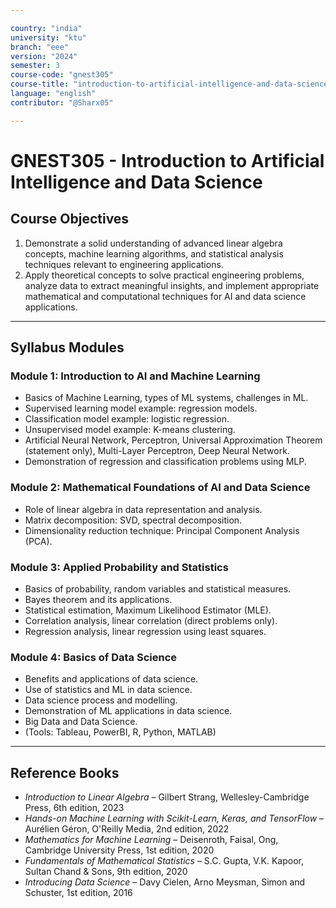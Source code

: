 ```yaml
---

country: "india"
university: "ktu"
branch: "eee"
version: "2024"
semester: 3
course-code: "gnest305"
course-title: "introduction-to-artificial-intelligence-and-data-science"
language: "english"
contributor: "@Sharx05"

---
```


# GNEST305 - Introduction to Artificial Intelligence and Data Science

## Course Objectives

1. Demonstrate a solid understanding of advanced linear algebra concepts, machine learning algorithms, and statistical analysis techniques relevant to engineering applications.
2. Apply theoretical concepts to solve practical engineering problems, analyze data to extract meaningful insights, and implement appropriate mathematical and computational techniques for AI and data science applications.

---

## Syllabus Modules

### Module 1: Introduction to AI and Machine Learning

- Basics of Machine Learning, types of ML systems, challenges in ML.
- Supervised learning model example: regression models.
- Classification model example: logistic regression.
- Unsupervised model example: K-means clustering.
- Artificial Neural Network, Perceptron, Universal Approximation Theorem (statement only), Multi-Layer Perceptron, Deep Neural Network.
- Demonstration of regression and classification problems using MLP.

### Module 2: Mathematical Foundations of AI and Data Science

- Role of linear algebra in data representation and analysis.
- Matrix decomposition: SVD, spectral decomposition.
- Dimensionality reduction technique: Principal Component Analysis (PCA).

### Module 3: Applied Probability and Statistics

- Basics of probability, random variables and statistical measures.
- Bayes theorem and its applications.
- Statistical estimation, Maximum Likelihood Estimator (MLE).
- Correlation analysis, linear correlation (direct problems only).
- Regression analysis, linear regression using least squares.

### Module 4: Basics of Data Science

- Benefits and applications of data science.
- Use of statistics and ML in data science.
- Data science process and modelling.
- Demonstration of ML applications in data science.
- Big Data and Data Science.
- (Tools: Tableau, PowerBI, R, Python, MATLAB)

---

## Reference Books

- *Introduction to Linear Algebra* – Gilbert Strang, Wellesley-Cambridge Press, 6th edition, 2023
- *Hands-on Machine Learning with Scikit-Learn, Keras, and TensorFlow* – Aurélien Géron, O'Reilly Media, 2nd edition, 2022
- *Mathematics for Machine Learning* – Deisenroth, Faisal, Ong, Cambridge University Press, 1st edition, 2020
- *Fundamentals of Mathematical Statistics* – S.C. Gupta, V.K. Kapoor, Sultan Chand & Sons, 9th edition, 2020
- *Introducing Data Science* – Davy Cielen, Arno Meysman, Simon and Schuster, 1st edition, 2016


